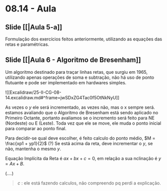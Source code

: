 # 08.14 - Aula

## Slide [[|Aula 5-a]]

Formulação dos exercícios feitos anteriormente, utilizando as equações das retas e paramétricas.

## Slide [[|Aula 6 - Algoritmo de Bresenham]]

Um algoritmo destinado para traçar linhas retas, que surgiu em 1965, utilizando apenas operações de soma e subtração, não há uso de ponto flutuante e pode ser implementado em hardwares simples.

![[Excalidraw/25-II-CG-08-14.excalidraw.md#^frame=jwSDxZG4Tac0f5OtNkNyU]]

As vezes o $y$ ele será incrementado, as vezes não, mas o x sempre será. estamos avaliando que o Algoritmo de Bresenham está sendo aplicado no Primeiro Octante, portanto avaliamos se o incremento será feito para NE (Nordeste) ou E (Leste). Toda vez que ele se move, ele muda o ponto inicial para comparar ao ponto final.

Para decidir-se qual deve escolher, é feito calculo do ponto médio, $M = \frac{xp1 + yp1}{2}$ (?) Se está acima da reta, deve incrementar o $y$, se não, mantenha o mesmo $y$.

Equação Implícita da Reta é $ax + bx + c = 0$, em relação a sua nclinação é $y = Ax + B$.

(....)

> *c* : ele está fazendo calculos, não compreendo pq perdi a explicação.


